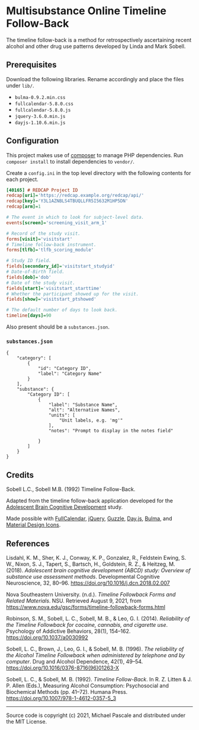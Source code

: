 # Multisubstance Online Timeline Follow-Back

The timeline follow-back is a method for retrospectively ascertaining recent alcohol and other drug use patterns developed by Linda and Mark Sobell.

## Prerequisites

Download the following libraries. Rename accordingly and place the files under `lib/`.


- `bulma-0.9.2.min.css`
- `fullcalendar-5.8.0.css`
- `fullcalendar-5.8.0.js`
- `jquery-3.6.0.min.js`
- `dayjs-1.10.6.min.js`


## Configuration

This project makes use of [composer](https://getcomposer.org/) to manage PHP dependencies. Run `composer install` to install dependencies to `vendor/`.

Create a `config.ini` in the top level directory with the following contents for each project.
```ini
[40165] # REDCAP Project ID
redcap[uri]='https://redcap.example.org/redcap/api/'
redcap[key]='Y3L1AZNBLS4TBUQLLFR5I5632M1HP5DN'
redcap[arm]=1

# The event in which to look for subject-level data.
events[screen]='screening_visit_arm_1' 

# Record of the study visit.
forms[visit]='visitstart'   
# Timeline follow-back instrument.
forms[tlfb]='tlfb_scoring_module'

# Study ID field.
fields[secondary_id]='visitstart_studyid'
# Date-of-Birth field.
fields[dob]='dob'
# Date of the study visit.
fields[start]='visitstart_starttime'
# Whether the participant showed up for the visit.
fields[show]='visitstart_ptshowed'

# The default number of days to look back.
timeline[days]=90
```

Also present should be a `substances.json`.

### `substances.json`

```jsonc
{
    "category": [
        {
            "id": "Category ID",
            "label": "Category Name"
        }
    ],
    "substance": {
        "Category ID": [
            {
                "label": "Substance Name",
                "alt": "Alternative Names",
                "units": [
                    "Unit labels, e.g. 'mg'"
                ],
                "notes": "Prompt to display in the notes field"

            }
        ]
    }
}

```
## Credits

Sobell L.C., Sobell M.B. (1992) Timeline Follow-Back.

Adapted from the timeline follow-back application developed for the [Adolescent Brain Cognitive Development](https://github.com/ABCD-STUDY/timeline-followback) study. 

Made possible with [FullCalendar](https://fullcalendar.io/), [jQuery](https://jquery.com/), [Guzzle](https://docs.guzzlephp.org/en/stable/), [Day.js](https://day.js.org/), [Bulma](https://bulma.io/), and [Material Design Icons](https://github.com/google/material-design-icons).

## References

Lisdahl, K. M., Sher, K. J., Conway, K. P., Gonzalez, R., Feldstein Ewing, S. W., Nixon, S. J., Tapert, S., Bartsch, H., Goldstein, R. Z., & Heitzeg, M. (2018). _Adolescent brain cognitive development (ABCD) study: Overview of substance use assessment methods_. Developmental Cognitive Neuroscience, 32, 80–96. https://doi.org/10.1016/j.dcn.2018.02.007

Nova Southeastern University. (n.d.). _Timeline Followback Forms and Related Materials_. NSU. Retrieved August 9, 2021, from https://www.nova.edu/gsc/forms/timeline-followback-forms.html

Robinson, S. M., Sobell, L. C., Sobell, M. B., & Leo, G. I. (2014). _Reliability of the Timeline Followback for cocaine, cannabis, and cigarette use_. Psychology of Addictive Behaviors, 28(1), 154–162. https://doi.org/10.1037/a0030992

Sobell, L. C., Brown, J., Leo, G. I., & Sobell, M. B. (1996). _The reliability of the Alcohol Timeline Followback when administered by telephone and by computer_. Drug and Alcohol Dependence, 42(1), 49–54. https://doi.org/10.1016/0376-8716(96)01263-X

Sobell, L. C., & Sobell, M. B. (1992). _Timeline Follow-Back_. In R. Z. Litten & J. P. Allen (Eds.), Measuring Alcohol Consumption: Psychosocial and Biochemical Methods (pp. 41–72). Humana Press. https://doi.org/10.1007/978-1-4612-0357-5_3


---
Source code is copyright (c) 2021, Michael Pascale and distributed under the MIT License.